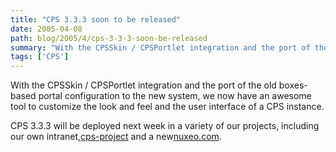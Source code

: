 ```yaml
---
title: "CPS 3.3.3 soon to be released"
date: 2005-04-08
path: blog/2005/4/cps-3-3-3-soon-be-released
summary: "With the CPSSkin / CPSPortlet integration and the port of the old boxes-based portal configuration to the new system, we now have an awesome tool to customize the look and feel and the user interface of a CPS instance."
tags: ['CPS']
---
```


With the CPSSkin / CPSPortlet integration and the port of the old 
boxes-based portal configuration to the new system, we now have an awesome 
tool to customize the look and feel and the user interface of a CPS 
instance.

CPS 3.3.3 will be deployed next week in a variety of our projects, including 
our own intranet,<a href="http://www.cps-project.org/">cps-project</a> and 
a new<a href="http://www.nuxeo.com/">nuxeo.com</a>. 

